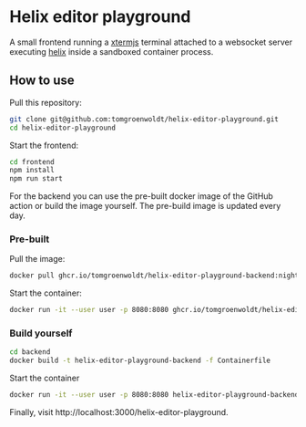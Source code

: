 # Helix editor playground

A small frontend running a [xtermjs](https://xtermjs.org/) terminal attached
to a websocket server executing [helix](https://helix-editor.com) inside a
sandboxed container process.

## How to use

Pull this repository:

```bash
git clone git@github.com:tomgroenwoldt/helix-editor-playground.git
cd helix-editor-playground
```

Start the frontend:
```bash
cd frontend
npm install
npm run start
```

For the backend you can use the pre-built docker image of the GitHub action or build the image yourself. The pre-build
image is updated every day.

### Pre-built
Pull the image:
```bash
docker pull ghcr.io/tomgroenwoldt/helix-editor-playground-backend:nightly
```
Start the container:
```bash
docker run -it --user user -p 8080:8080 ghcr.io/tomgroenwoldt/helix-editor-playground-backend:nightly
```

### Build yourself
```bash
cd backend
docker build -t helix-editor-playground-backend -f Containerfile
```
Start the container
```bash
docker run -it --user user -p 8080:8080 helix-editor-playground-backend
```

Finally, visit http://localhost:3000/helix-editor-playground.
